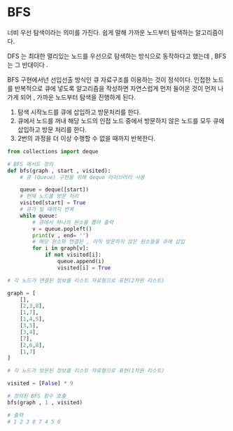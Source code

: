 # BFS

너비 우선 탐색이라는 의미를 가진다.
쉽게 말해 가까운 노드부터 탐색하는 알고리즘이다.

DFS 는 최대한 멀리있는 노드를 우선으로 탐색하는 방식으로 동작하다고 했는데 , BFS 는 그 반대이다 .

BFS 구현에서넌 선입선출 방식인 큐 자료구조를 이용하는 것이 정석이다.
인접한 노드를 반복적으로 큐에 넣도록 알고리즘을 작성하면 자연스럽게 먼저 들어온 것이 먼저 나가게 되어 , 가까운 노드부터 탐색을 진행하게 된다.

1. 탐색 시작노드를 큐에 삽입하고 방문처리를 한다.
2. 큐에서 노드를 꺼내 해당 노드의 인접 노드 중에서 방문하지 않은 노드를 모두 큐에 삽입하고 방문 처리를 한다.
3. 2번의 과정을 더 이상 수행할 수 없을 때까지 반복한다.

```python
from collections import deque

# BFS 메서드 정의
def bfs(graph , start , visited):
    # 큐 (Queue) 구현을 위해 deque 라이브러리 사용

    queue = deque([start])
    # 현재 노드를 방문 처리
    visited[start] = True
    # 큐가 빌 때까지 반복
    while queue:
        # 큐에서 하나의 원소를 뽑아 출력
        v = queue.popleft()
        print(v , end= '')
        # 해당 원소와 연결된 , 아직 방문하지 않은 원소들을 큐에 삽입
        for i in graph[v]:
            if not visited[i]:
                queue.append(i)
                visited[i] = True

# 각 노드가 연결된 정보를 리스트 자료형으로 표현(2차원 리스트)

graph = [
    [],
    [2,3,8],
    [1,7],
    [1,4,5],
    [3,5],
    [3,4],
    [7],
    [2,6,8],
    [1,7]
]

# 각 노드가 방문된 정보를 리스트 자료형으로 표현(1차원 리스트)

visited = [False] * 9

# 정의된 BFS 함수 호출
bfs(graph , 1 , visited)

# 출력
# 1 2 3 8 7 4 5 6
```
